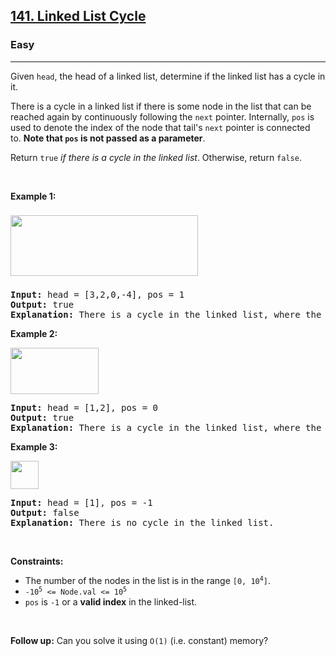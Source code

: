 <h2><a href="https://leetcode.com/problems/linked-list-cycle/">141. Linked List Cycle</a></h2><h3>Easy</h3><hr><div><p class="cye-lm-tag">Given <code>head</code>, the head of a linked list, determine if the linked list has a cycle in it.</p>

<p class="cye-lm-tag">There is a cycle in a linked list if there is some node in the list that can be reached again by continuously following the&nbsp;<code>next</code>&nbsp;pointer. Internally, <code>pos</code>&nbsp;is used to denote the index of the node that&nbsp;tail's&nbsp;<code>next</code>&nbsp;pointer is connected to.&nbsp;<strong>Note that&nbsp;<code>pos</code>&nbsp;is not passed as a parameter</strong>.</p>

<p class="cye-lm-tag">Return&nbsp;<code>true</code><em> if there is a cycle in the linked list</em>. Otherwise, return <code>false</code>.</p>

<p class="cye-lm-tag">&nbsp;</p>
<p class="cye-lm-tag"><strong class="example">Example 1:</strong></p>
<img alt="" src="https://assets.leetcode.com/uploads/2018/12/07/circularlinkedlist.png" style="width: 300px; height: 97px; margin-top: 8px; margin-bottom: 8px;">
<pre><strong>Input:</strong> head = [3,2,0,-4], pos = 1
<strong>Output:</strong> true
<strong>Explanation:</strong> There is a cycle in the linked list, where the tail connects to the 1st node (0-indexed).
</pre>

<p class="cye-lm-tag"><strong class="example">Example 2:</strong></p>
<img alt="" src="https://assets.leetcode.com/uploads/2018/12/07/circularlinkedlist_test2.png" style="width: 141px; height: 74px;">
<pre><strong>Input:</strong> head = [1,2], pos = 0
<strong>Output:</strong> true
<strong>Explanation:</strong> There is a cycle in the linked list, where the tail connects to the 0th node.
</pre>

<p class="cye-lm-tag"><strong class="example">Example 3:</strong></p>
<img alt="" src="https://assets.leetcode.com/uploads/2018/12/07/circularlinkedlist_test3.png" style="width: 45px; height: 45px;">
<pre><strong>Input:</strong> head = [1], pos = -1
<strong>Output:</strong> false
<strong>Explanation:</strong> There is no cycle in the linked list.
</pre>

<p class="cye-lm-tag">&nbsp;</p>
<p class="cye-lm-tag"><strong>Constraints:</strong></p>

<ul>
	<li>The number of the nodes in the list is in the range <code>[0, 10<sup>4</sup>]</code>.</li>
	<li><code>-10<sup>5</sup> &lt;= Node.val &lt;= 10<sup>5</sup></code></li>
	<li><code>pos</code> is <code>-1</code> or a <strong>valid index</strong> in the linked-list.</li>
</ul>

<p class="cye-lm-tag">&nbsp;</p>
<p class="cye-lm-tag"><strong>Follow up:</strong> Can you solve it using <code>O(1)</code> (i.e. constant) memory?</p>
</div>
